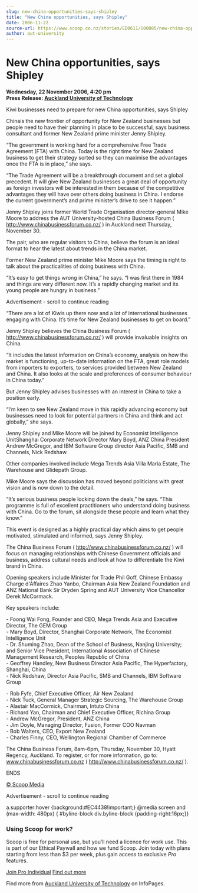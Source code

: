 ```yaml
---
slug: new-china-opportunities-says-shipley
title: "New China opportunities, says Shipley"
date: 2006-11-22
source-url: https://www.scoop.co.nz/stories/ED0611/S00085/new-china-opportunities-says-shipley.htm
author: aut-university
---
```

New China opportunities, says Shipley
=====================================

**Wednesday, 22 November 2006, 4:20 pm**  
**Press Release: [Auckland University of Technology](https://info.scoop.co.nz/Auckland_University_of_Technology)**

Kiwi businesses need to prepare for new China opportunities, says Shipley

Chinais the new frontier of opportunity for New Zealand businesses but people need to have their planning in place to be successful, says business consultant and former New Zealand prime minister Jenny Shipley.

“The government is working hard for a comprehensive Free Trade Agreement (FTA) with China. Today is the right time for New Zealand business to get their strategy sorted so they can maximise the advantages once the FTA is in place,” she says.

“The Trade Agreement will be a breakthrough document and set a global precedent. It will give New Zealand businesses a great deal of opportunity as foreign investors will be interested in them because of the competitive advantages they will have over others doing business in China. I endorse the current government’s and prime minister’s drive to see it happen.”

Jenny Shipley joins former World Trade Organisation director-general Mike Moore to address the AUT University-hosted China Business Forum ( http://www.chinabusinessforum.co.nz/ ) in Auckland next Thursday, November 30.

The pair, who are regular visitors to China, believe the forum is an ideal format to hear the latest about trends in the China market.

Former New Zealand prime minister Mike Moore says the timing is right to talk about the practicalities of doing business with China.

“It’s easy to get things wrong in China,” he says. “I was first there in 1984 and things are very different now. It’s a rapidly changing market and its young people are hungry in business.”

Advertisement - scroll to continue reading





“There are a lot of Kiwis up there now and a lot of international businesses engaging with China. It’s time for New Zealand businesses to get on board.”

Jenny Shipley believes the China Business Forum ( http://www.chinabusinessforum.co.nz/ ) will provide invaluable insights on China.

“It includes the latest information on China’s economy, analysis on how the market is functioning, up-to-date information on the FTA, great role models from importers to exporters, to services provided between New Zealand and China. It also looks at the scale and preferences of consumer behaviour in China today.”

But Jenny Shipley advises businesses with an interest in China to take a position early.

“I’m keen to see New Zealand move in this rapidly advancing economy but businesses need to look for potential partners in China and think and act globally,” she says.

Jenny Shipley and Mike Moore will be joined by Economist Intelligence UnitShanghai Corporate Network Director Mary Boyd, ANZ China President Andrew McGregor, and IBM Software Group director Asia Pacific, SMB and Channels, Nick Redshaw.

Other companies involved include Mega Trends Asia Villa Maria Estate, The Warehouse and Glidepath Group.

Mike Moore says the discussion has moved beyond politicians with great vision and is now down to the detail.

“It’s serious business people locking down the deals,” he says. “This programme is full of excellent practitioners who understand doing business with China. Go to the forum, sit alongside these people and learn what they know.”

This event is designed as a highly practical day which aims to get people motivated, stimulated and informed, says Jenny Shipley.

The China Business Forum ( http://www.chinabusinessforum.co.nz/ ) will focus on managing relationships with Chinese Government officials and business, address cultural needs and look at how to differentiate the Kiwi brand in China.

Opening speakers include Minister for Trade Phil Goff, Chinese Embassy Charge d'Affaires Zhao Yanbo, Chairman Asia New Zealand Foundation and ANZ National Bank Sir Dryden Spring and AUT University Vice Chancellor Derek McCormack.

Key speakers include:

\- Foong Wai Fong, Founder and CEO, Mega Trends Asia and Executive Director, The GEM Group  
\- Mary Boyd, Director, Shanghai Corporate Network, The Economist Intelligence Unit  
\- Dr. Shuming Zhao, Dean of the School of Business, Nanjing University; and Senior Vice President, International Association of Chinese Management Research, Peoples Republic of China  
\- Geoffrey Handley, New Business Director Asia Pacific, The Hyperfactory, Shanghai, China  
\- Nick Redshaw, Director Asia Pacific, SMB and Channels, IBM Software Group

\- Rob Fyfe, Chief Executive Officer, Air New Zealand  
\- Nick Tuck, General Manager Strategic Sourcing, The Warehouse Group  
\- Alastair MacCormick, Chairman, Intuto China  
\- Richard Yan, Chairman and Chief Executive Officer, Richina Group  
\- Andrew McGregor, President, ANZ China  
\- Jim Doyle, Managing Director, Fusion, Former COO Navman  
\- Bob Walters, CEO, Export New Zealand  
\- Charles Finny, CEO, Wellington Regional Chamber of Commerce

The China Business Forum, 8am-6pm, Thursday, November 30, Hyatt Regency, Auckland. To register, or for more information, go to: www.chinabusinessforum.co.nz ( http://www.chinabusinessforum.co.nz/ ).

ENDS

  

[© Scoop Media](http://www.scoop.co.nz/about/terms.html)  

Advertisement - scroll to continue reading



a.supporter:hover {background:#EC4438!important;} @media screen and (max-width: 480px) { #byline-block div.byline-block {padding-right:16px;}}

### Using Scoop for work?

Scoop is free for personal use, but you’ll need a licence for work use. This is part of our Ethical Paywall and how we fund Scoop. Join today with plans starting from less than $3 per week, plus gain access to exclusive _Pro_ features.  
  
[Join Pro Individual](https://pro.scoop.co.nz/Individual/?from=ProIn24) [Find out more](https://pro.scoop.co.nz/using-scoop-for-work/?from=ProIn24)

Find more from [Auckland University of Technology](https://info.scoop.co.nz/Auckland_University_of_Technology) on InfoPages.